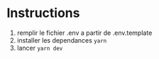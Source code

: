 # Instructions

1. remplir le fichier .env a partir de .env.template
2. installer les dependances `yarn`
3. lancer `yarn dev`
